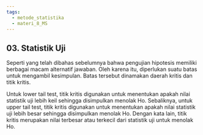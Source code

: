 ```yaml
---
tags:
  - metode_statistika
  - materi_8_MS
---
```

## 03. Statistik Uji

Seperti yang telah dibahas sebelumnya bahwa pengujian hipotesis memiliki berbagai macam alternatif jawaban. Oleh karena itu, diperlukan suatu batas untuk mengambil kesimpulan. Batas tersebut dinamakan daerah kritis dan titik kritis.

Untuk lower tail test, titik kritis digunakan untuk menentukan apakah nilai statistik uji lebih keil sehingga disimpulkan menolak Ho. Sebaliknya, untuk upper tail test, titik kritis digunakan untuk menentukan apakah nilai statistik uji lebih besar sehingga disimpulkan menolak Ho. Dengan kata lain, titik kritis merupakan nilai terbesar atau terkecil dari statistik uji untuk menolak Ho.

